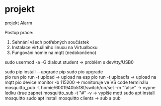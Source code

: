# projekt
projekt Alarm

Postup práce:
1. Sehnání všech potřebných součástek
2. Instalace virtuálního linuxu na Virtualboxu
3. Fungování homie na mqtt (nedokončeno)

sudo usermod -a -G dialout student -> problém s dev/tty/USB0

sudo pip install --upgrade pip
sudo pio upgrade  
pio run
pio run -t upload -> upload na esp
pio run -t uploadfs -> upload na mqtt
pio device monitor -b 115200 -> monitoruje ve VS code terminálu
mosquitto_pub -t homie/6001940b518f/switch/on/set -m "false" -> vypne ledku (true zapne)
mosquitto_sub -t "#" -v -> vypíše mqtt
sudo apt install mosquitto
sudo apt install mosquitto clients -> sub a pub
